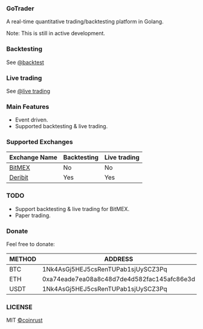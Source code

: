 ### GoTrader
A real-time quantitative trading/backtesting platform in Golang.
 
Note: This is still in active development.

### Backtesting
See [@backtest](https://github.com/coinrust/gotrader/blob/master/examples/backtest/main.go)

### Live trading
See [@live trading](https://github.com/coinrust/gotrader/blob/master/examples/live/main.go)

### Main Features
* Event driven.
* Supported backtesting & live trading.

### Supported Exchanges
| Exchange Name                                  | Backtesting       | Live trading      |
| ---------------------------------------------- |------------------ | ----------------- |
| [BitMEX](https://www.bitmex.com/)              | No                | No                |
| [Deribit](https://www.deribit.com/reg-7357.93) | Yes               | Yes               |

### TODO
* Support backtesting & live trading for BitMEX.
* Paper trading.

### Donate

Feel free to donate:

| METHOD  | ADDRESS                                     |
|-------- |-------------------------------------------- |
| BTC     | 1Nk4AsGj5HEJ5csRenTUPab1sjUySCZ3Pq          |
| ETH     | 0xa74eade7ea08a8c48d7de4d582fac145afc86e3d  |
| USDT    | 1Nk4AsGj5HEJ5csRenTUPab1sjUySCZ3Pq          |

### LICENSE
MIT [©coinrust](https://github.com/coinrust)